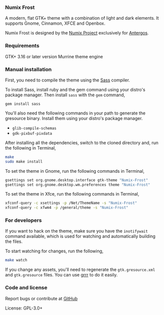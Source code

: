 ### Numix Frost
A modern, flat GTK+ theme with a combination of light and dark elements. It supports Gnome, Cinnamon, XFCE and Openbox.

Numix Frost is designed by the [Numix Project](http://numixproject.org) exclusively for [Antergos](http://antergos.com).

### Requirements
GTK+ 3.16 or later version
Murrine theme engine

### Manual installation

First, you need to compile the theme using the [Sass](http://sass-lang.com/) compiler.

To install Sass, install ruby and the gem command using your distro's package manager. Then install `sass` with the `gem` command,

`gem install sass`

You'll also need the following commands in your path to generate the gresource binary. Install them using your distro's package manager.

* `glib-compile-schemas`
* `gdk-pixbuf-pixdata`

After installing all the dependencies, switch to the cloned directory and, run the following in Terminal,

```sh
make
sudo make install
```

To set the theme in Gnome, run the following commands in Terminal,

```sh
gsettings set org.gnome.desktop.interface gtk-theme "Numix-Frost"
gsettings set org.gnome.desktop.wm.preferences theme "Numix-Frost"
```

To set the theme in Xfce, run the following commands in Terminal,

```sh
xfconf-query -c xsettings -p /Net/ThemeName -s "Numix-Frost"
xfconf-query -c xfwm4 -p /general/theme -s "Numix-Frost"
```

### For developers

If you want to hack on the theme, make sure you have the `inotifywait` command available, which is used for watching and automatically building the files.

To start watching for changes, run the following,

```sh
make watch
```

If you change any assets, you'll need to regenerate the `gtk.gresource.xml` and `gtk.gresource` files. You can use [grrr](https://github.com/satya164/grrr) to do it easily.

### Code and license

Report bugs or contribute at [GitHub](https://github.com/shimmerproject/Numix)

License: GPL-3.0+
